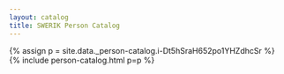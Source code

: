 ```yaml
---
layout: catalog
title: SWERIK Person Catalog
---
```

{% assign p = site.data._person-catalog.i-Dt5hSraH652po1YHZdhcSr %}
{% include person-catalog.html p=p %}

